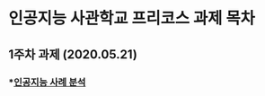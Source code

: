 # 인공지능 사관학교 프리코스 과제 목차

## 1주차 과제 (2020.05.21)

### *[인공지능 사례 분석](https://github.com/Sanghun2/AI-project/blob/master/Untitled1.ipynb)
